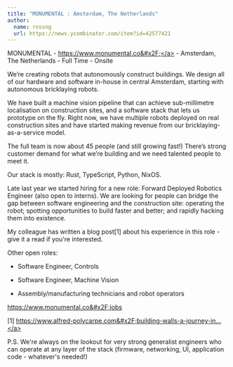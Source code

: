 ```yaml
---
title: "MONUMENTAL : Amsterdam, The Netherlands"
author:
  name: rossng
  url: https://news.ycombinator.com/item?id=42577421
---
```

MONUMENTAL - <a href="https:&#x2F;&#x2F;www.monumental.co&#x2F;" rel="nofollow">https:&#x2F;&#x2F;www.monumental.co&#x2F;</a> - Amsterdam, The Netherlands - Full Time - Onsite

We’re creating robots that autonomously construct buildings. We design all of our hardware and software in-house in central Amsterdam, starting with autonomous bricklaying robots.

We have built a machine vision pipeline that can achieve sub-millimetre localisation on construction sites, and a software stack that lets us prototype on the fly. Right now, we have multiple robots deployed on real construction sites and have started making revenue from our bricklaying-as-a-service model.

The full team is now about 45 people (and still growing fast!) There’s strong customer demand for what we’re building and we need talented people to meet it.

Our stack is mostly: Rust, TypeScript, Python, NixOS.

Late last year we started hiring for a new role: Forward Deployed Robotics Engineer (also open to interns). We are looking for people can bridge the gap between software engineering and the construction site: operating the robot; spotting opportunities to build faster and better; and rapidly hacking them into existence.

My colleague has written a blog post[1] about his experience in this role - give it a read if you&#x27;re interested.

Other open roles:

- Software Engineer, Controls

- Software Engineer, Machine Vision

- Assembly&#x2F;manufacturing technicians and robot operators

<a href="https:&#x2F;&#x2F;www.monumental.co&#x2F;jobs" rel="nofollow">https:&#x2F;&#x2F;www.monumental.co&#x2F;jobs</a>

[1] <a href="https:&#x2F;&#x2F;www.alfred-polycarpe.com&#x2F;building-walls-a-journey-in-robotics" rel="nofollow">https:&#x2F;&#x2F;www.alfred-polycarpe.com&#x2F;building-walls-a-journey-in...</a>

P.S. We&#x27;re always on the lookout for very strong generalist engineers who can operate at any layer of the stack (firmware, networking, UI, application code - whatever&#x27;s needed!)
<JobApplication />
